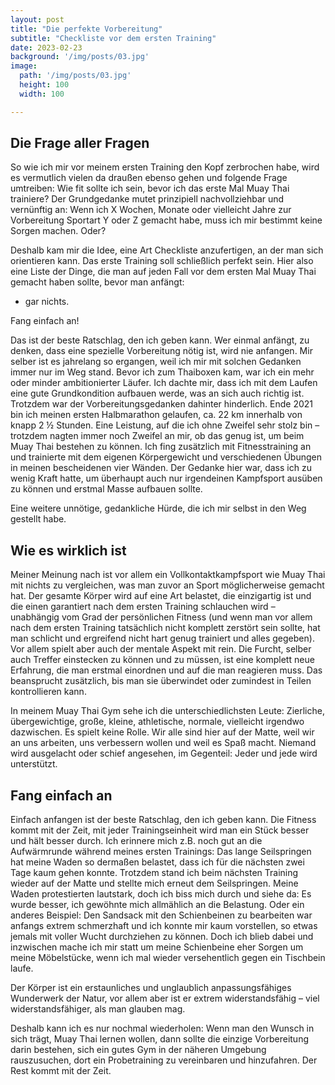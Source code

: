 ```yaml
---
layout: post
title: "Die perfekte Vorbereitung"
subtitle: "Checkliste vor dem ersten Training"
date: 2023-02-23
background: '/img/posts/03.jpg'
image:
  path: '/img/posts/03.jpg'  
  height: 100
  width: 100

---
```


## Die Frage aller Fragen

So wie ich mir vor meinem ersten Training den Kopf zerbrochen habe, wird es vermutlich vielen da draußen ebenso gehen und folgende Frage umtreiben: Wie fit sollte ich sein, bevor ich das erste Mal Muay Thai trainiere? Der Grundgedanke mutet prinzipiell nachvollziehbar und vernünftig an: Wenn ich X Wochen, Monate oder vielleicht Jahre zur Vorbereitung Sportart Y oder Z gemacht habe, muss ich mir bestimmt keine Sorgen machen. Oder? 

Deshalb kam mir die Idee, eine Art Checkliste anzufertigen, an der man sich orientieren kann. Das erste Training soll schließlich perfekt sein. Hier also eine Liste der Dinge, die man auf jeden Fall vor dem ersten Mal Muay Thai gemacht haben sollte, bevor man anfängt:

- gar nichts.

Fang einfach an! 

Das ist der beste Ratschlag, den ich geben kann. Wer einmal anfängt, zu denken, dass eine spezielle Vorbereitung nötig ist, wird nie anfangen. Mir selber ist es jahrelang so ergangen, weil ich mir mit solchen Gedanken immer nur im Weg stand. Bevor ich zum Thaiboxen kam, war ich ein mehr oder minder ambitionierter Läufer. Ich dachte mir, dass ich mit dem Laufen eine gute Grundkondition aufbauen werde, was an sich auch richtig ist. Trotzdem war der Vorbereitungsgedanken dahinter hinderlich. 
Ende 2021 bin ich meinen ersten Halbmarathon gelaufen, ca. 22 km innerhalb von knapp 2 ½ Stunden. Eine Leistung, auf die ich ohne Zweifel sehr stolz bin – trotzdem nagten immer noch Zweifel an mir, ob das genug ist, um beim Muay Thai bestehen zu können. Ich fing zusätzlich mit Fitnesstraining an und trainierte mit dem eigenen Körpergewicht und verschiedenen Übungen in meinen bescheidenen vier Wänden. Der Gedanke hier war, dass ich zu wenig Kraft hatte, um überhaupt auch nur irgendeinen Kampfsport ausüben zu können und erstmal Masse aufbauen sollte.

Eine weitere unnötige, gedankliche Hürde, die ich mir selbst in den Weg gestellt habe. 

## Wie es wirklich ist

Meiner Meinung nach ist vor allem ein Vollkontaktkampfsport wie Muay Thai mit nichts zu vergleichen, was man zuvor an Sport möglicherweise gemacht hat. Der gesamte Körper wird auf eine Art belastet, die einzigartig ist und die einen garantiert nach dem ersten Training schlauchen wird – unabhängig vom Grad der persönlichen Fitness (und wenn man vor allem nach dem ersten Training tatsächlich nicht komplett zerstört sein sollte, hat man schlicht und ergreifend nicht hart genug trainiert und alles gegeben). 
Vor allem spielt aber auch der mentale Aspekt mit rein. Die Furcht, selber auch Treffer einstecken zu können und zu müssen, ist eine komplett neue Erfahrung, die man erstmal einordnen und auf die man reagieren muss. Das beansprucht zusätzlich, bis man sie überwindet oder zumindest in Teilen kontrollieren kann. 

In meinem Muay Thai Gym sehe ich die unterschiedlichsten Leute: Zierliche, übergewichtige, große, kleine, athletische, normale, vielleicht irgendwo dazwischen. Es spielt keine Rolle. Wir alle sind hier auf der Matte, weil wir an uns arbeiten, uns verbessern wollen und weil es Spaß macht. Niemand wird ausgelacht oder schief angesehen, im Gegenteil: Jeder und jede wird unterstützt. 

## Fang einfach an

Einfach anfangen ist der beste Ratschlag, den ich geben kann. Die Fitness kommt mit der Zeit, mit jeder Trainingseinheit wird man ein Stück besser und hält besser durch. Ich erinnere mich z.B. noch gut an die Aufwärmrunde während meines ersten Trainings: Das lange Seilspringen hat meine Waden so dermaßen belastet, dass ich für die nächsten zwei Tage kaum gehen konnte. Trotzdem stand ich beim nächsten Training wieder auf der Matte und stellte mich erneut dem Seilspringen. Meine Waden protestierten lautstark, doch ich biss mich durch und siehe da: Es wurde besser, ich gewöhnte mich allmählich an die Belastung. 
Oder ein anderes Beispiel: Den Sandsack mit den Schienbeinen zu bearbeiten war anfangs extrem schmerzhaft und ich konnte mir kaum vorstellen, so etwas jemals mit voller Wucht durchziehen zu können. Doch ich blieb dabei und inzwischen mache ich mir statt um meine Schienbeine eher Sorgen um meine Möbelstücke, wenn ich mal wieder versehentlich gegen ein Tischbein laufe. 

Der Körper ist ein erstaunliches und unglaublich anpassungsfähiges Wunderwerk der Natur, vor allem aber ist er extrem widerstandsfähig – viel widerstandsfähiger, als man glauben mag. 

Deshalb kann ich es nur nochmal wiederholen: Wenn man den Wunsch in sich trägt, Muay Thai lernen wollen, dann sollte die einzige Vorbereitung darin bestehen, sich ein gutes Gym in der näheren Umgebung rauszusuchen, dort ein Probetraining zu vereinbaren und hinzufahren. Der Rest kommt mit der Zeit. 
